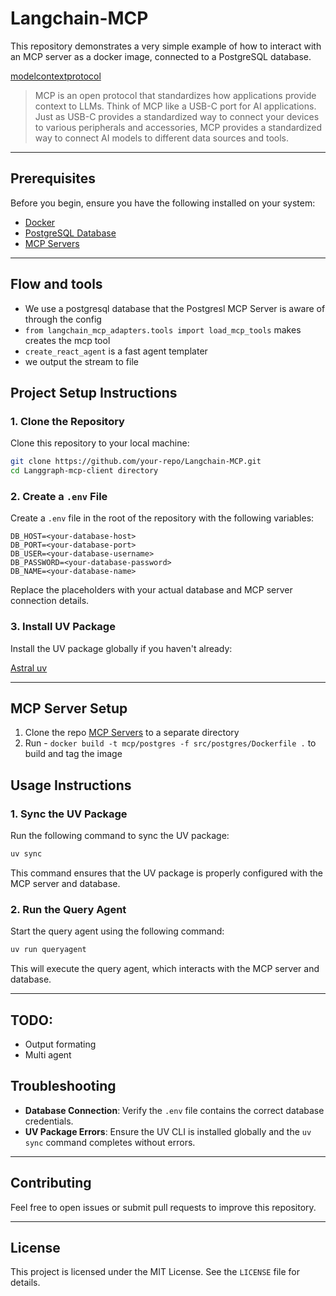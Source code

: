 # Langchain-MCP

This repository demonstrates a very simple example of how to interact with an MCP server as a docker image, connected to a PostgreSQL database.

[modelcontextprotocol](https://modelcontextprotocol.io/introduction)
>MCP is an open protocol that standardizes how applications provide context to LLMs. Think of MCP like a USB-C port for AI applications. Just as USB-C provides a standardized way to connect your devices to various peripherals and accessories, MCP provides a standardized way to connect AI models to different data sources and tools.

---

## Prerequisites

Before you begin, ensure you have the following installed on your system:

- [Docker](https://www.docker.com/)
- [PostgreSQL Database](https://www.postgresql.org/)
- [MCP Servers](https://github.com/modelcontextprotocol/servers)

---

## Flow and tools
- We use a postgresql database that the Postgresl MCP Server is aware of through the config
- `from langchain_mcp_adapters.tools import load_mcp_tools` makes creates the mcp tool 
- `create_react_agent` is a fast agent templater
- we output the stream to file 

## Project Setup Instructions

### 1. Clone the Repository
Clone this repository to your local machine:
```bash
git clone https://github.com/your-repo/Langchain-MCP.git
cd Langgraph-mcp-client directory
```

### 2. Create a `.env` File
Create a `.env` file in the root of the repository with the following variables:
```
DB_HOST=<your-database-host>
DB_PORT=<your-database-port>
DB_USER=<your-database-username>
DB_PASSWORD=<your-database-password>
DB_NAME=<your-database-name>
```

Replace the placeholders with your actual database and MCP server connection details.

### 3. Install UV Package
Install the UV package globally if you haven't already:

[Astral uv](https://docs.astral.sh/uv/)

---

## MCP Server Setup

1. Clone the repo [MCP Servers](https://github.com/modelcontextprotocol/servers) to a separate directory
2. Run - `docker build -t mcp/postgres -f src/postgres/Dockerfile .` to build and tag the image


## Usage Instructions

### 1. Sync the UV Package
Run the following command to sync the UV package:
```bash
uv sync
```

This command ensures that the UV package is properly configured with the MCP server and database.

### 2. Run the Query Agent
Start the query agent using the following command:
```bash
uv run queryagent
```

This will execute the query agent, which interacts with the MCP server and database.

---

## TODO:
- Output formating 
- Multi agent 

## Troubleshooting

- **Database Connection**: Verify the `.env` file contains the correct database credentials.
- **UV Package Errors**: Ensure the UV CLI is installed globally and the `uv sync` command completes without errors.

---

## Contributing

Feel free to open issues or submit pull requests to improve this repository.

---

## License

This project is licensed under the MIT License. See the `LICENSE` file for details.
